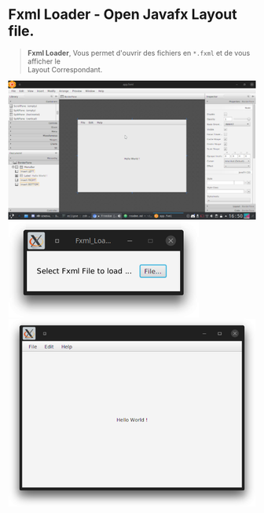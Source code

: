 # Fxml Loader - Open Javafx Layout file.

> **Fxml Loader**, Vous permet d'ouvrir des fichiers en `*.fxml` et de vous afficher le  
Layout Correspondant.

![Gluon SceneBuilder](1.png)
![2](2.png)
![3](3.png)  
